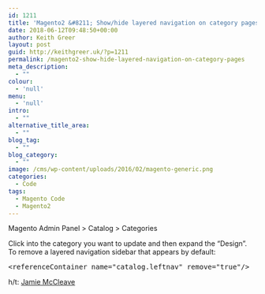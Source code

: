 ```yaml
---
id: 1211
title: 'Magento2 &#8211; Show/hide layered navigation on category pages'
date: 2018-06-12T09:48:50+00:00
author: Keith Greer
layout: post
guid: http://keithgreer.uk/?p=1211
permalink: /magento2-show-hide-layered-navigation-on-category-pages
meta_description:
  - ""
colour:
  - 'null'
menu:
  - 'null'
intro:
  - ""
alternative_title_area:
  - ""
blog_tag:
  - ""
blog_category:
  - ""
image: /cms/wp-content/uploads/2016/02/magento-generic.png
categories:
  - Code
tags:
  - Magento Code
  - Magento2
---
```

Magento Admin Panel > Catalog > Categories

Click into the category you want to update and then expand the &#8220;Design&#8221;. To remove a layered navigation sidebar that appears by default: 

<pre>&lt;referenceContainer name="catalog.leftnav" remove="true"/&gt;</pre>

h/t: [Jamie McCleave](http://jamiemccleave.com/)